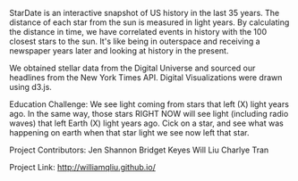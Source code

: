 StarDate is an interactive snapshot of US history in the last 35 years.  The distance of each star from the sun is measured in light years.  By calculating the distance in time, we have correlated events in history with the 100 closest stars to the sun.  It's like being in outerspace and receiving a newspaper years later and looking at history in the present.

We obtained stellar data from the Digital Universe and sourced our headlines from the New York Times API.  Digital Visualizations were drawn using d3.js.

Education Challenge:
We see light coming from stars that left (X) light years ago. In the same way, those stars RIGHT NOW will see light (including radio waves) that left Earth (X) light years ago. Cick on a star, and see what was happening on earth when that star light we see now left that star.

Project Contributors:
Jen Shannon
Bridget Keyes
Will Liu
Charlye Tran

Project Link:
http://williamqliu.github.io/
